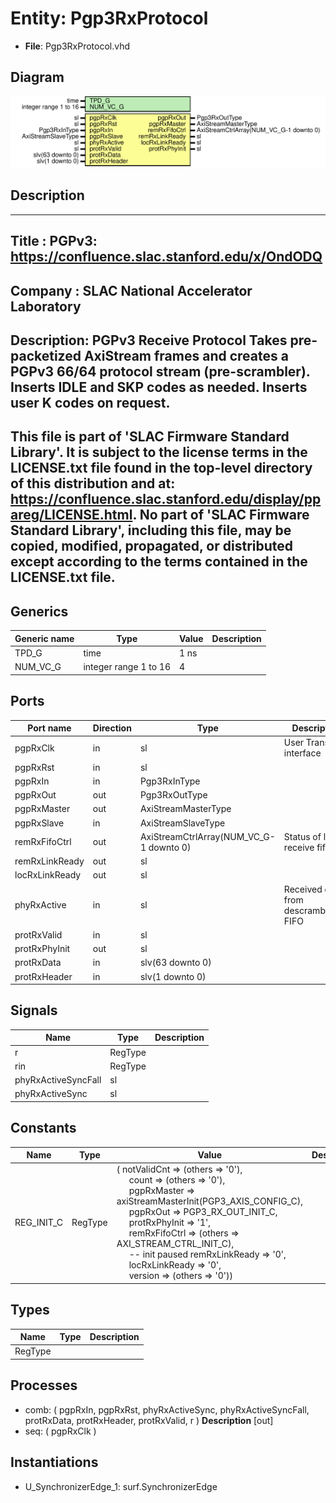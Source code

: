 # Entity: Pgp3RxProtocol

- **File**: Pgp3RxProtocol.vhd
## Diagram

![Diagram](Pgp3RxProtocol.svg "Diagram")
## Description

-----------------------------------------------------------------------------
 Title      : PGPv3: https://confluence.slac.stanford.edu/x/OndODQ
-----------------------------------------------------------------------------
 Company    : SLAC National Accelerator Laboratory
-----------------------------------------------------------------------------
 Description: PGPv3 Receive Protocol
 Takes pre-packetized AxiStream frames and creates a PGPv3 66/64 protocol
 stream (pre-scrambler). Inserts IDLE and SKP codes as needed. Inserts
 user K codes on request.
-----------------------------------------------------------------------------
 This file is part of 'SLAC Firmware Standard Library'.
 It is subject to the license terms in the LICENSE.txt file found in the
 top-level directory of this distribution and at:
    https://confluence.slac.stanford.edu/display/ppareg/LICENSE.html.
 No part of 'SLAC Firmware Standard Library', including this file,
 may be copied, modified, propagated, or distributed except according to
 the terms contained in the LICENSE.txt file.
-----------------------------------------------------------------------------
## Generics

| Generic name | Type                  | Value | Description |
| ------------ | --------------------- | ----- | ----------- |
| TPD_G        | time                  | 1 ns  |             |
| NUM_VC_G     | integer range 1 to 16 | 4     |             |
## Ports

| Port name      | Direction | Type                                    | Description                           |
| -------------- | --------- | --------------------------------------- | ------------------------------------- |
| pgpRxClk       | in        | sl                                      | User Transmit interface               |
| pgpRxRst       | in        | sl                                      |                                       |
| pgpRxIn        | in        | Pgp3RxInType                            |                                       |
| pgpRxOut       | out       | Pgp3RxOutType                           |                                       |
| pgpRxMaster    | out       | AxiStreamMasterType                     |                                       |
| pgpRxSlave     | in        | AxiStreamSlaveType                      |                                       |
| remRxFifoCtrl  | out       | AxiStreamCtrlArray(NUM_VC_G-1 downto 0) | Status of local receive fifos         |
| remRxLinkReady | out       | sl                                      |                                       |
| locRxLinkReady | out       | sl                                      |                                       |
| phyRxActive    | in        | sl                                      | Received data from descramber/CC FIFO |
| protRxValid    | in        | sl                                      |                                       |
| protRxPhyInit  | out       | sl                                      |                                       |
| protRxData     | in        | slv(63 downto 0)                        |                                       |
| protRxHeader   | in        | slv(1 downto 0)                         |                                       |
## Signals

| Name                | Type    | Description |
| ------------------- | ------- | ----------- |
| r                   | RegType |             |
| rin                 | RegType |             |
| phyRxActiveSyncFall | sl      |             |
| phyRxActiveSync     | sl      |             |
## Constants

| Name       | Type    | Value                                                                                                                                                                                                                                                                                                                                                                                                                                                                                                                                                                                                                                                                                                         | Description |
| ---------- | ------- | ------------------------------------------------------------------------------------------------------------------------------------------------------------------------------------------------------------------------------------------------------------------------------------------------------------------------------------------------------------------------------------------------------------------------------------------------------------------------------------------------------------------------------------------------------------------------------------------------------------------------------------------------------------------------------------------------------------- | ----------- |
| REG_INIT_C | RegType |  (       notValidCnt    => (others => '0'),<br><span style="padding-left:20px">       count          => (others => '0'),<br><span style="padding-left:20px">       pgpRxMaster    => axiStreamMasterInit(PGP3_AXIS_CONFIG_C),<br><span style="padding-left:20px">       pgpRxOut       => PGP3_RX_OUT_INIT_C,<br><span style="padding-left:20px">       protRxPhyInit  => '1',<br><span style="padding-left:20px">       remRxFifoCtrl  => (others => AXI_STREAM_CTRL_INIT_C),<br><span style="padding-left:20px">  -- init paused       remRxLinkReady => '0',<br><span style="padding-left:20px">       locRxLinkReady => '0',<br><span style="padding-left:20px">       version        => (others => '0')) |             |
## Types

| Name    | Type | Description |
| ------- | ---- | ----------- |
| RegType |      |             |
## Processes
- comb: ( pgpRxIn, pgpRxRst, phyRxActiveSync, phyRxActiveSyncFall, protRxData,
                   protRxHeader, protRxValid, r )
**Description**
 [out] 
- seq: ( pgpRxClk )
## Instantiations

- U_SynchronizerEdge_1: surf.SynchronizerEdge
